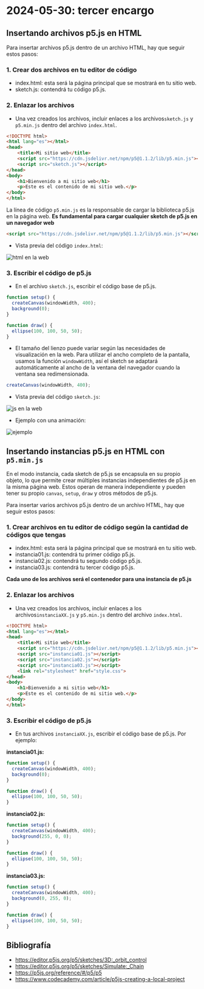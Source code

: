 # 2024-05-30: tercer encargo

## Insertando archivos p5.js en HTML

Para insertar archivos p5.js dentro de un archivo HTML, hay que seguir estos pasos:

### 1. Crear dos archivos en tu editor de código

- index.html: esta será la página principal que se mostrará en tu sitio web.
- sketch.js: contendrá tu código p5.js.

### 2. Enlazar los archivos

- Una vez creados los archivos, incluir enlaces a los archivos`sketch.js` y `p5.min.js` dentro del archivo `index.html`.

```html
<!DOCTYPE html>
<html lang="es"></html>
<head>
    <title>Mi sitio web</title>
    <script src="https://cdn.jsdelivr.net/npm/p5@1.1.2/lib/p5.min.js"></script>
    <script src="sketch.js"></script>
</head>
<body>
    <h1>Bienvenido a mi sitio web</h1>
    <p>Este es el contenido de mi sitio web.</p>
</body>
</html>
```

La línea de código `p5.min.js` es la responsable de cargar la biblioteca p5.js en la página web. **Es fundamental para cargar cualquier sketch de p5.js en un navegador web**

```html
<script src="https://cdn.jsdelivr.net/npm/p5@1.1.2/lib/p5.min.js"></script>
```

- Vista previa del código `index.html`:

![html en la web](./htmlWeb.png)

### 3. Escribir el código de p5.js

- En el archivo `sketch.js`, escribir el código base de p5.js.

```javascript
function setup() {
  createCanvas(windowWidth, 400);
  background(0);
}

function draw() {
  ellipse(100, 100, 50, 50);
}
```

- El tamaño del lienzo puede variar según las necesidades de visualización en la web. Para utilizar el ancho completo de la pantalla, usamos la función `windowWidth`, así el sketch se adaptará automáticamente al ancho de la ventana del navegador cuando la ventana sea redimensionada.

```javascript
createCanvas(windowWidth, 400);
```

- Vista previa del código `sketch.js`:

![js en la web](./jsWeb.png)

- Ejemplo con una animación:

![ejemplo](./ejemplo.gif)

## Insertando instancias p5.js en HTML con `p5.min.js`

En el modo instancia, cada sketch de p5.js se encapsula en su propio objeto, lo que permite crear múltiples instancias independientes de p5.js en la misma página web. Estos operan de manera independiente y pueden tener su propio `canvas`, `setup`, `draw` y otros métodos de p5.js.

Para insertar varios archivos p5.js dentro de un archivo HTML, hay que seguir estos pasos:

### 1. Crear archivos en tu editor de código según la cantidad de códigos que tengas

- index.html: esta será la página principal que se mostrará en tu sitio web.
- instancia01.js: contendrá tu primer código p5.js.
- instancia02.js: contendrá tu segundo código p5.js.
- instancia03.js: contendrá tu tercer código p5.js.

**Cada uno de los archivos será el contenedor para una instancia de p5.js**

### 2. Enlazar los archivos

- Una vez creados los archivos, incluir enlaces a los archivos`instanciaXX.js` y `p5.min.js` dentro del archivo `index.html`.

```html
<!DOCTYPE html>
<html lang="es"></html>
<head>
    <title>Mi sitio web</title>
    <script src="https://cdn.jsdelivr.net/npm/p5@1.1.2/lib/p5.min.js"></script>
    <script src="instancia01.js"></script>
    <script src="instancia02.js"></script>
    <script src="instancia03.js"></script>
    <link rel="stylesheet" href="style.css">
</head>
<body>
    <h1>Bienvenido a mi sitio web</h1>
    <p>Este es el contenido de mi sitio web.</p>
</body>
</html>
```
### 3. Escribir el código de p5.js

- En tus archivos `instanciaXX.js`, escribir el código base de p5.js. Por ejemplo:

**instancia01.js:**

```javascript
function setup() {
  createCanvas(windowWidth, 400);
  background(0);
}

function draw() {
  ellipse(100, 100, 50, 50);
}
```

**instancia02.js:**

```javascript
function setup() {
  createCanvas(windowWidth, 400);
  background(255, 0, 0);
}

function draw() {
  ellipse(100, 100, 50, 50);
}
```

**instancia03.js:**

```javascript
function setup() {
  createCanvas(windowWidth, 400);
  background(0, 255, 0);
}

function draw() {
  ellipse(100, 100, 50, 50);
}
```
## Bibliografía

- https://editor.p5js.org/p5/sketches/3D:_orbit_control
- https://editor.p5js.org/p5/sketches/Simulate:_Chain
- https://p5js.org/reference/#/p5/p5
- https://www.codecademy.com/article/p5js-creating-a-local-project
